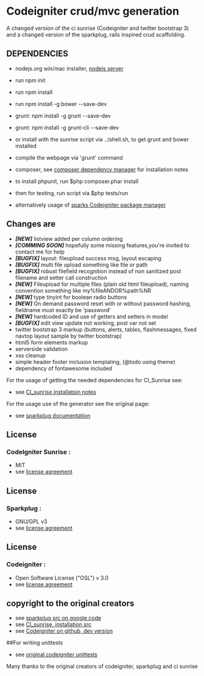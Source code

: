 # Codeigniter crud/mvc generation

A changed version of the ci sunrise  (Codeigniter and twitter bootstrap 3)
and a changed version of the sparkplug, rails inspired crud scaffolding.

## DEPENDENCIES
* nodejs.org win/mac installer, [nodejs server](http://nodejs.org)
* run npm init
* run npm install
* run npm install -g bower --save-dev
* grunt: npm install -g grunt  --save-dev
* grunt: npm install -g grunt-cli  --save-dev
* or install with the sunrise script via ../shell.sh, to get grunt and bower installed
* compile the webpage via 'grunt' command

* composer, see [composer dependency manager](https://getcomposer.org/) for installation notes
* to install phpunit, run $php composer.phar install
* then for testing, run script via $php tests/run
* alternatively usage of [sparks Codeigniter package manager](http://getsparks.org/)

## Changes are
* ***[NEW]*** listview added per column ordering
* ***[COMMING SOON]*** hopefully some missing features,you're invited to contact me for help
* ***[BUGFIX]*** layout: fileupload success msg, layout escaping
* ***[BUGFIX]*** multi file upload something like file or path
* ***[BUGFIX]*** robust filefield recognition instead of non sanitized post filename and setter call construction
* ***[NEW]*** Fileupload for multiple files (plain old html fileupload), naming convention something like my%fileANDOR%path%NR
* ***[NEW]*** type tinyint for boolean radio buttons
* ***[NEW]*** On demand password reset with or without password hashing, fieldname must exactly be 'password'
* ***[NEW]*** hardcoded ID and use of getters and setters in model
* ***[BUGFIX]*** edit view update not working, post var not set
* twitter bootstrap 3 markup (buttons, alerts, tables, flashmessages, fixed navtop layout sample by twitter bootstrap)
* html5 form elements markup
* serverside validation
* xss cleanup
* simple header footer inclusion templating, (@todo using theme)
* dependency of fontawesome included

For the usage of getting the needed dependencies for CI_Sunrise see:
* see [CI_sunrise installatoin notes](https://github.com/sjlu/CodeIgniter-Sunrise/blob/master/README.md)

For the usage use of the generator see the original page:
* see [sparkplug documentation](https://code.google.com/p/sparkplug/wiki/Usage)

## License
### CodeIgniter Sunrise :
* MIT
* see [license agreement](https://github.com/peterruler/CI_sunrise_sparkplug/blob/master/MIT.txt)

## License
### Sparkplug :

* GNU/GPL v3
* see [license agreement](https://github.com/peterruler/CI_sunrise_sparkplug/blob/master/scaffolding/gpl-3.0.txt)

## License
### Codeigniter :
* Open Software License ("OSL") v 3.0
* see [license agreement](https://github.com/peterruler/CI_sunrise_sparkplug/blob/master/oslicense.txt)

## copyright to the original creators

* see [sparkplug src on google code](https://code.google.com/p/sparkplug/)
* see [CI_sunrise, installation src](https://github.com/sjlu/CodeIgniter-Sunrise)
* see [Codeigniter on github, dev version](https://github.com/EllisLab/CodeIgniter/)

##For writing unittests
* see [original codeigniter unittests](https://github.com/peterruler/CI_sunrise_sparkplug/blob/master/tests/README.md)

Many thanks to the original creators of codeigniter, sparkplug and ci sunrise

